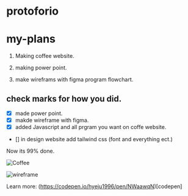 # protoforio

# my-plans

1. Making coffee website.

2. making power point.

3. make wireframs with figma program flowchart. 

## check marks for how you did.

- [X] made power point.
- [X] makde wireframe with figma.
- [X] added Javascript and all prgram you want on coffe website.
- [] in design website add tailwind css (font and everything ect.)

Now its 99% done. 

![Coffee](https://user-images.githubusercontent.com/56320722/146451409-4ce46e8f-e7fc-433b-8a20-083676a40bfc.jpg)

![wireframe](https://user-images.githubusercontent.com/56320722/146470797-5a9483a8-1c9f-43f6-943c-a0e1f3e60e0f.png)

Learn more: 
(https://codepen.io/hyeju1996/pen/NWaawqN)[codepen]

